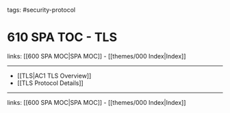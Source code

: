 tags: #security-protocol 

# 610 SPA TOC - TLS

links: [[600 SPA MOC|SPA MOC]] - [[themes/000 Index|Index]]

---

* [[TLS|AC1 TLS Overview]]
* [[TLS Protocol Details]]

---
links: [[600 SPA MOC|SPA MOC]] - [[themes/000 Index|Index]]